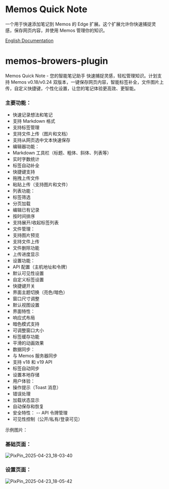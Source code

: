 # Memos Quick Note

一个用于快速添加笔记到 Memos 的 Edge 扩展。这个扩展允许你快速捕捉灵感，保存网页内容，并使用 Memos 管理你的知识。

[English Documentation](README.en.md)

# memos-browers-plugin
Memos Quick Note - 您的智能笔记助手  快速捕捉灵感，轻松管理知识。计划支持 Memos v0.18/v0.24 双版本，一键保存网页内容，智能标签补全，文件图片上传，自定义快捷键，个性化设置，让您的笔记体验更高效、更智能。

### 主要功能：
- 快速记录想法和笔记
- 支持 Markdown 格式
- 支持标签管理
- 支持文件上传（图片和文档）
- 支持从网页选中文本快速保存
- 编辑器功能：
- Markdown 工具栏（标题、粗体、斜体、列表等）
- 实时字数统计
- 标签自动补全
- 快捷键支持
- 拖拽上传文件
 - 粘贴上传（支持图片和文件）
- 列表功能：
- 标签筛选
- 分页加载
- 编辑已有记录
 - 按时间排序
- 支持展开/收起标签列表
 - 文件管理：
 - 支持图片预览
- 支持文件上传
- 文件删除功能
 - 上传进度显示
- 设置功能：
- API 配置（主机地址和令牌）
- 默认可见性设置
- 自定义标签设置
- 快捷键开关
- 界面主题切换（亮色/暗色）
- 窗口尺寸调整
- 默认视图设置
- 界面特性：
- 响应式布局
- 暗色模式支持
- 可调整窗口大小
- 标签缓存功能
- 平滑的动画效果
- 数据同步：
 - 与 Memos 服务器同步
- 支持 v18 和 v19 API
- 标签自动同步
- 设置本地存储
 - 用户体验：
- 操作提示（Toast 消息）
- 错误处理
- 加载状态显示
- 自动保存和恢复
- 安全特性：
 -- API 令牌管理
- 可见性控制（公开/私有/登录可见）

 

示例图片：

### 基础页面：
![PixPin_2025-04-23_18-03-40](https://github.com/user-attachments/assets/b3aca06c-5e60-430c-afd9-2e749c524fca)

### 设置页面：
![PixPin_2025-04-23_18-05-42](https://github.com/user-attachments/assets/0591a744-bbaf-44ce-9205-cf4e89b2533c)
